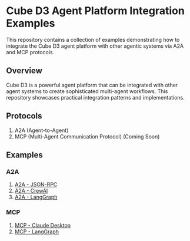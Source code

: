 # Cube D3 Agent Platform Integration Examples

This repository contains a collection of examples demonstrating how to integrate the Cube D3 agent platform with other agentic systems via A2A and MCP protocols.

## Overview

Cube D3 is a powerful agent platform that can be integrated with other agent systems to create sophisticated multi-agent workflows. This repository showcases practical integration patterns and implementations.

## Protocols

1. A2A (Agent-to-Agent)
2. MCP (Multi-Agent Communication Protocol) (Coming Soon)


## Examples

### A2A
1. [A2A - JSON-RPC](a2a/examples/jsonrpc)
2. [A2A - CrewAI](a2a/examples/crewai)
3. [A2A - LangGraph](a2a/examples/langgraph)

### MCP
1. [MCP - Claude Desktop](mcp/js/claude-desktop/README.md)
2. [MCP - LangGraph](mcp/js/langgraph/README.md)